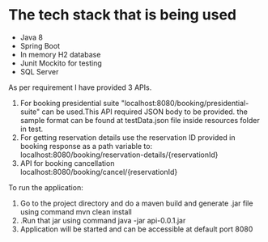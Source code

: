 # The tech stack that is being used
* Java 8
* Spring Boot
* In memory H2 database
* Junit Mockito for testing
* SQL Server

As per requirement I have provided 3 APIs.

1. For booking presidential suite "localhost:8080/booking/presidential-suite" can be used.This API required JSON body to be provided.
   the sample format can be found at testData.json file inside resources folder in test.
2. For getting reservation details use the reservation ID provided in booking response as a path variable to:
   localhost:8080/booking/reservation-details/{reservationId}
3. API for booking cancellation localhost:8080/booking/cancel/{reservationId}

To run the application:

1. Go to the project directory and do a maven build and generate .jar file using command
   mvn clean install
3. .Run that jar using command
   java -jar api-0.0.1.jar
4. Application will be started and can be accessible at default port 8080




